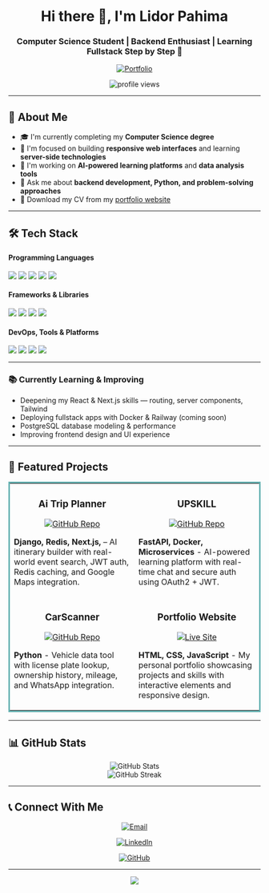 <h1 align="center">Hi there 👋, I'm Lidor Pahima</h1>
<h3 align="center">Computer Science Student | Backend Enthusiast | Learning Fullstack Step by Step 🚀</h3>

<p align="center">
  <a href="https://lidorpahima.com" target="_blank">
    <img src="https://img.shields.io/badge/Portfolio-lidorpahima.com-red?style=for-the-badge" alt="Portfolio">
  </a>
</p>

<p align="center">
  <img src="https://komarev.com/ghpvc/?username=lidorpahima&label=Profile%20views&color=0e75b6&style=flat" alt="profile views" />
</p>

<hr>

<h2>💫 About Me</h2>

- 🎓 I'm currently completing my **Computer Science degree**
- 🌱 I'm focused on building **responsive web interfaces** and learning **server-side technologies**
- 🔭 I'm working on **AI-powered learning platforms** and **data analysis tools**
- 💬 Ask me about **backend development, Python, and problem-solving approaches**
- 📄 Download my CV from my [portfolio website](https://lidorpahima.com)

<hr>

<h2>🛠️ Tech Stack</h2>
<h4>Programming Languages</h4>
<p>
  <img src="https://img.shields.io/badge/Python-3776AB?style=for-the-badge&logo=python&logoColor=white" />
  <img src="https://img.shields.io/badge/Java-ED8B00?style=for-the-badge&logo=openjdk&logoColor=white" />
  <img src="https://img.shields.io/badge/JavaScript-F7DF1E?style=for-the-badge&logo=javascript&logoColor=black" />
  <img src="https://img.shields.io/badge/HTML5-E34F26?style=for-the-badge&logo=html5&logoColor=white" />
  <img src="https://img.shields.io/badge/CSS3-1572B6?style=for-the-badge&logo=css3&logoColor=white" />
</p>

<h4>Frameworks & Libraries</h4>
<p>
  <img src="https://img.shields.io/badge/Django-092E20?style=for-the-badge&logo=django&logoColor=white" />
  <img src="https://img.shields.io/badge/FastAPI-009688?style=for-the-badge&logo=fastapi&logoColor=white" />
  <img src="https://img.shields.io/badge/React-61DAFB?style=for-the-badge&logo=react&logoColor=black" />
  <img src="https://img.shields.io/badge/Next.js-000000?style=for-the-badge&logo=next.js&logoColor=white" />
</p>

<h4>DevOps, Tools & Platforms</h4>
<p>
  <img src="https://img.shields.io/badge/Docker-2496ED?style=for-the-badge&logo=docker&logoColor=white" />
  <img src="https://img.shields.io/badge/PostgreSQL-336791?style=for-the-badge&logo=postgresql&logoColor=white" />
  <img src="https://img.shields.io/badge/Redis-DC382D?style=for-the-badge&logo=redis&logoColor=white" />
  <img src="https://img.shields.io/badge/Git-F05032?style=for-the-badge&logo=git&logoColor=white" />
</p>

---

<h3>📚 Currently Learning & Improving</h3>

- Deepening my React & Next.js skills — routing, server components, Tailwind
- Deploying fullstack apps with Docker & Railway (coming soon)
- PostgreSQL database modeling & performance
- Improving frontend design and UI experience

<hr>

<h2>📂 Featured Projects</h2>

<table bordercolor="#66b2b2">
  <tr>
    <td width="50%" valign="top">
      <h3 align="center">Ai Trip Planner</h3>
      <p align="center">
        <a href="https://github.com/Lidorpahima/AiTripPlanner" target="_blank">
          <img src="https://img.shields.io/badge/GitHub-View_Repository-green?style=for-the-badge&logo=github" alt="GitHub Repo" />
        </a>
      </p>
      <p><strong>Django, Redis, Next.js,</strong> – AI itinerary builder with real-world event search, JWT auth, Redis caching, and Google Maps integration.</p>
    </td>
    <td width="50%" valign="top">
      <h3 align="center">UPSKILL</h3>
      <p align="center">
        <a href="https://github.com/Lidorpahima/OpenSkill" target="_blank">
          <img src="https://img.shields.io/badge/GitHub-View_Repository-green?style=for-the-badge&logo=github" alt="GitHub Repo" />
        </a>
      </p>
      <p><strong>FastAPI, Docker, Microservices</strong> - AI-powered learning platform with real-time chat and secure auth using OAuth2 + JWT.</p>
    </td>
  </tr>
  <tr>
    <td width="50%" valign="top">
      <h3 align="center">CarScanner</h3>
      <p align="center">
        <a href="https://github.com/Lidorpahima/CarScanner" target="_blank">
          <img src="https://img.shields.io/badge/GitHub-View_Repository-green?style=for-the-badge&logo=github" alt="GitHub Repo" />
        </a>
      </p>
      <p><strong>Python</strong> - Vehicle data tool with license plate lookup, ownership history, mileage, and WhatsApp integration.</p>
    </td>
    <td width="50%" valign="top">
      <h3 align="center">Portfolio Website</h3>
      <p align="center">
        <a href="https://lidorpahima.com" target="_blank">
          <img src="https://img.shields.io/badge/View_Live-Website-blue?style=for-the-badge&logo=firefox-browser" alt="Live Site" />
        </a>
      </p>
      <p><strong>HTML, CSS, JavaScript</strong> - My personal portfolio showcasing projects and skills with interactive elements and responsive design.</p>
    </td>
  </tr>
</table>

<hr>

<h2>📊 GitHub Stats</h2>

<div align="center">
  <img src="https://github-readme-stats.vercel.app/api?username=lidorpahima&show_icons=true&theme=radical" alt="GitHub Stats" />
</div>

<div align="center">
  <img src="https://github-readme-streak-stats.herokuapp.com?user=lidorpahima&theme=radical&date_format=j%20M%5B%20Y%5D" alt="GitHub Streak" />
</div>

<hr>

<h2>📞 Connect With Me</h2>

<p align="center">
  <a href="mailto:lidorpahima28@gmail.com">
    <img src="https://img.shields.io/badge/Email-lidorpahima28%40gmail.com-red?style=for-the-badge&logo=gmail" alt="Email">
  </a>
</p>
<p align="center">
  <a href="https://linkedin.com/in/lidor-pahima">
    <img src="https://img.shields.io/badge/LinkedIn-Lidor_Pahima-blue?style=for-the-badge&logo=linkedin" alt="LinkedIn">
  </a>
</p>
<p align="center">
  <a href="https://github.com/Lidorpahima">
    <img src="https://img.shields.io/badge/GitHub-Lidorpahima-black?style=for-the-badge&logo=github" alt="GitHub">
  </a>

---

<p align="center">
  <img src="https://capsule-render.vercel.app/api?type=waving&color=gradient&height=100&section=footer" />
</p>
